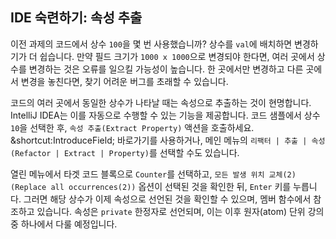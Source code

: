 ## IDE 숙련하기: 속성 추출

이전 과제의 코드에서 상수 `100`을 몇 번 사용했습니까? 상수를 `val`에 배치하면 변경하기가 더 쉽습니다. 만약 필드 크기가 `1000 x 1000`으로 변경되야 한다면, 여러 곳에서 상수를 변경하는 것은 오류를 일으킬 가능성이 높습니다. 한 곳에서만 변경하고 다른 곳에서 변경을 놓친다면, 찾기 어려운 버그를 초래할 수 있습니다.

코드의 여러 곳에서 동일한 상수가 나타날 때는 속성으로 추출하는 것이 현명합니다. IntelliJ IDEA는 이를 자동으로 수행할 수 있는 기능을 제공합니다. 코드 샘플에서 상수 `10`을 선택한 후, <span class="control">`속성 추출(Extract Property)`</span> 액션을 호출하세요. <span class="shortcut">&shortcut:IntroduceField;</span> 바로가기를 사용하거나, 메인 메뉴의 <span class="control">`리팩터 | 추출 | 속성(Refactor | Extract | Property)`</span>를 선택할 수도 있습니다.

열린 메뉴에서 타겟 코드 블록으로 `Counter`를 선택하고, <span class="control">`모든 발생 위치 교체(2)(Replace all occurrences(2))`</span> 옵션이 선택된 것을 확인한 뒤, `Enter` 키를 누릅니다. 그러면 해당 상수가 이제 속성으로 선언된 것을 확인할 수 있으며, 멤버 함수에서 참조하고 있습니다. 속성은 `private` 한정자로 선언되며, 이는 이후 원자(atom) 단위 강의 중 하나에서 다룰 예정입니다.